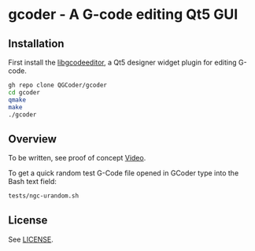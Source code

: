 gcoder - A G-code editing Qt5 GUI
=================================

## Installation

First install the [libgcodeeditor](https://github.com/QGCoder/libqgcodeeditor), a Qt5 designer widget plugin for editing G-code.

```bash
gh repo clone QGCoder/gcoder
cd gcoder
qmake
make
./gcoder
```

## Overview

To be written, see proof of concept [Video](https://www.youtube.com/watch?v=9D3hMXP5-QM).

To get a quick random test G-Code file opened in GCoder type into the Bash text field:
```bash
tests/ngc-urandom.sh
```

## License

See [LICENSE](https://github.com/QGCoder/gcoder/blob/master/LICENSE).

